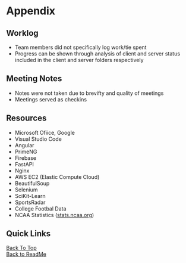 # Appendix

## Worklog
- Team members did not specifically log work/tie spent
- Progress can be shown through analysis of client and server status included in the client and server folders respectively

## Meeting Notes
- Notes were not taken due to brevifty and quality of meetings
- Meetings served as checkins

## Resources
- Microsoft Ofiice, Google
- Visual Studio Code
- Angular
- PrimeNG
- Firebase
- FastAPI
- Nginx
- AWS EC2 (Elastic Compute Cloud)
- BeautifulSoup
- Selenium
- SciKit-Learn
- SportsRadar
- College Footbal Data
- NCAA Statistics ([stats.ncaa.org](stats.ncaa.org))

## Quick Links

[Back To Top](#Appendix) \
[Back to ReadMe](/README.md)

